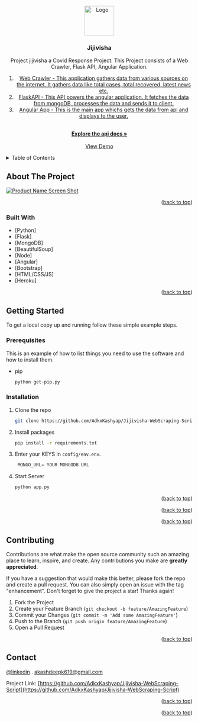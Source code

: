 <div id="top"></div>
<!--
*** Thanks for checking out the Best-README-Template. If you have a suggestion
*** that would make this better, please fork the repo and create a pull request
*** or simply open an issue with the tag "enhancement".
*** Don't forget to give the project a star!
*** Thanks again! Now go create something AMAZING! :D
-->

<!-- PROJECT SHIELDS -->
<!--
*** I'm using markdown "reference style" links for readability.
*** Reference links are enclosed in brackets [ ] instead of parentheses ( ).
*** See the bottom of this document for the declaration of the reference variables
*** for contributors-url, forks-url, etc. This is an optional, concise syntax you may use.
*** https://www.markdownguide.org/basic-syntax/#reference-style-links
-->



<!-- PROJECT LOGO -->
<br />
<div align="center">
  <a href="https://github.com/AdkxKashyap/Jijivisha-WebScraping-Script">
    <img src="https://i.ibb.co/st6BQgK/diya-brand-img.jpg" alt="Logo" width="80" height="80">
  </a>

<h3 align="center">Jijivisha</h3>

  <p align="center">
     Project jijivisha a Covid Response Project. This Project consists of a Web Crawler, Flask API, Angular Application. 
      <ol>
    <li>
    <a href="https://github.com/AdkxKashyap/Jijivisha-WebScraping-Script">Web Crawler - This application gathers data from various sources on the internet. It gathers data like total cases, total recovered, latest news etc.</a>
    </li>
    <li>
     <a href="https://github.com/AdkxKashyap/Jijivisha-WebScraping-Script">FlaskAPI - This API powers the angular application. It fetches the data from mongoDB, processes the data and sends it to client.</a>
    </li>
    <li>
    <a href="https://github.com/AdkxKashyap/Jijivisha-WebScraping-Script">Angular App - This is the main app whichs gets the data from api and displays to the user.</a> 
    </li>
  </ol>  
    <br />
    <a href="https://documenter.getpostman.com/view/3712938/UVkiTeJi"><strong>Explore the api docs »</strong></a>
    <br />
    <br />
    <a href="https://jijivisha.herokuapp.com">View Demo</a>
  </p>
</div>

<!-- TABLE OF CONTENTS -->
<details>
  <summary>Table of Contents</summary>
  <ol>
    <li>
      <a href="#about-the-project">About The Project</a>
      <ul>
        <li><a href="#built-with">Built With</a></li>
      </ul>
    </li>
    <li>
      <a href="#getting-started">Getting Started</a>
      <ul>
        <li><a href="#prerequisites">Prerequisites</a></li>
        <li><a href="#installation">Installation</a></li>
      </ul>
    </li>
    <li><a href="#usage">Usage</a></li>
    <li><a href="#contact">Contact</a></li>

  </ol>
</details>

<!-- ABOUT THE PROJECT -->

## About The Project

[![Product Name Screen Shot][product-screenshot]](https://jijivisha.herokuapp.com)

<!-- Here's a blank template to get started: To avoid retyping too much info. Do a search and replace with your text editor for the following: `AdkxKashyap`, `Jijivisha-WebScraping-Script`, `twitter_handle`, `adkx1010`, `gmail`, `akashdeepk619`, `jijivisha`, `jijivisha is social media web appliction where uses can share posts , make new friends , share their ideas and many more things.` -->

<p align="right">(<a href="#top">back to top</a>)</p>

### Built With

- [Python]
- [Flask]
- [MongoDB]
- [BeautifulSoup]
- [Node]
- [Angular]
- [Bootstrap]
- [HTML/CSS/JS]
- [Heroku]

<p align="right">(<a href="#top">back to top</a>)</p>

<!-- GETTING STARTED -->

## Getting Started

To get a local copy up and running follow these simple example steps.

### Prerequisites

This is an example of how to list things you need to use the software and how to install them.

- pip
  ```sh
  python get-pip.py
  ```

### Installation

1. Clone the repo
   ```sh
   git clone https://github.com/AdkxKashyap/Jijivisha-WebScraping-Script.git
   ```
2. Install  packages
   ```sh
   pip install -r requirements.txt
   ```
4. Enter your KEYS in `config/env.env`.
   ```js
    MONGO_URL= YOUR MONGODB URL
   ```
5. Start Server
    ```sh
   python app.py
   ```
<p align="right">(<a href="#top">back to top</a>)</p>

<!-- USAGE EXAMPLES -->

<!-- ## Usage



_For more information, please refer to the [Documentation](https://documenter.getpostman.com/view/3712938/UVeCQTf6)_ -->

<p align="right">(<a href="#top">back to top</a>)</p>

<p align="right">(<a href="#top">back to top</a>)</p>

<!-- CONTRIBUTING -->

## Contributing

Contributions are what make the open source community such an amazing place to learn, inspire, and create. Any contributions you make are **greatly appreciated**.

If you have a suggestion that would make this better, please fork the repo and create a pull request. You can also simply open an issue with the tag "enhancement".
Don't forget to give the project a star! Thanks again!

1. Fork the Project
2. Create your Feature Branch (`git checkout -b feature/AmazingFeature`)
3. Commit your Changes (`git commit -m 'Add some AmazingFeature'`)
4. Push to the Branch (`git push origin feature/AmazingFeature`)
5. Open a Pull Request

<p align="right">(<a href="#top">back to top</a>)</p>


<!-- CONTACT -->

## Contact

[@linkedin](https://linkedin.com/in/adkx1010) . akashdeepk619@gmail.com 

Project Link: [https://github.com/AdkxKashyap/Jijivisha-WebScraping-Script](https://github.com/AdkxKashyap/Jijivisha-WebScraping-Script)

<p align="right">(<a href="#top">back to top</a>)</p>

<p align="right">(<a href="#top">back to top</a>)</p>

<!-- MARKDOWN LINKS & IMAGES -->
<!-- https://www.markdownguide.org/basic-syntax/#reference-style-links -->

[linkedin-url]: https://linkedin.com/in/adkx1010
[product-screenshot]: https://i.ibb.co/yy3BQWv/Screenshot-2.png
